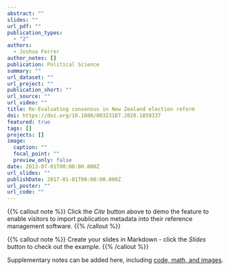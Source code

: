 ```yaml
---
abstract: ""
slides: ""
url_pdf: ""
publication_types:
  - "2"
authors:
  - Joshua Ferrer
author_notes: []
publication: Political Science
summary: ""
url_dataset: ""
url_project: ""
publication_short: ""
url_source: ""
url_video: ""
title: Re-Evaluating consensus in New Zealand election reform
doi: https://doi.org/10.1080/00323187.2020.1859337
featured: true
tags: []
projects: []
image:
  caption: ""
  focal_point: ""
  preview_only: false
date: 2013-07-01T00:00:00.000Z
url_slides: ""
publishDate: 2017-01-01T00:00:00.000Z
url_poster: ""
url_code: ""
---
```


{{% callout note %}}
Click the *Cite* button above to demo the feature to enable visitors to import publication metadata into their reference management software.
{{% /callout %}}

{{% callout note %}}
Create your slides in Markdown - click the *Slides* button to check out the example.
{{% /callout %}}

Supplementary notes can be added here, including [code, math, and images](https://wowchemy.com/docs/writing-markdown-latex/).
